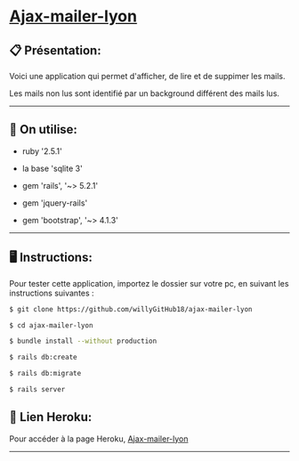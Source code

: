 # [Ajax-mailer-lyon](https://dbz-page.herokuapp.com)

## :clipboard: Présentation: 
 
 Voici une application qui permet d'afficher, de lire et de suppimer les mails.

 Les mails non lus sont identifié par un background différent des mails lus.   

------------------------------
## :gem: On utilise: ##

* ruby '2.5.1'

* la base 'sqlite 3'

* gem 'rails', '~> 5.2.1'

* gem 'jquery-rails'

* gem 'bootstrap', '~> 4.1.3'


------------------------------
## :desktop_computer: Instructions: ##

Pour tester cette application, importez le dossier sur votre pc, en suivant les instructions suivantes :


```sh
$ git clone https://github.com/willyGitHub18/ajax-mailer-lyon

$ cd ajax-mailer-lyon

$ bundle install --without production

$ rails db:create

$ rails db:migrate

$ rails server
```

## :rocket: Lien Heroku: ##

Pour accéder à la page Heroku, [Ajax-mailer-lyon](https://dbz-page.herokuapp.com)

--------

